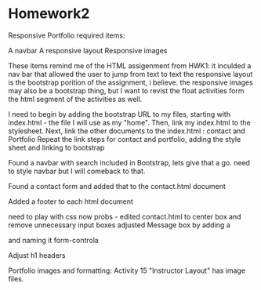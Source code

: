 # Homework2
Responsive Portfolio
required items:

A navbar
A responsive layout
Responsive images

These items remind me of the HTML assigenment from HWK1:
 it inculded a nav bar that allowed the user to jump from text to text
 the responsive layout is the bootstrap porition of the assignment, i believe. 
 the responsive images may also be a bootstrap thing, but I want to revist the float activities form the html segment of the activities as well. 

I need to begin by adding the bootstrap URL to my files, starting with index.html - the file I will use as my "home".
Then, link my index.html to the stylesheet.
Next, link the other documents to the index.html : contact and Portfolio
Repeat the link steps for contact and portfolio, adding the style sheet and linking to bootstrap

Found a navbar with search included in Bootstrap, lets give that a go.
 need to style navbar but I will comeback to that.

Found a contact form and added that to the contact.html document

Added a footer to each html document

need to play with css now probs - edited contact.html to center box and remove unnecessary input boxes
    adjusted Message box by adding a <div> and naming it form-controla

Adjust h1 headers

Portfolio images and formatting:
Activity 15 "Instructor Layout" has image files.




